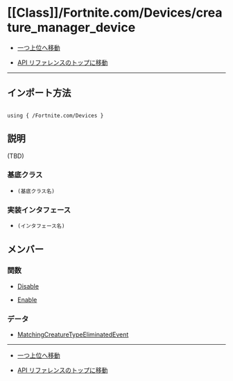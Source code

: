 # [[Class]]/Fortnite.com/Devices/creature_manager_device

- [一つ上位へ移動](../main.md)

- [API リファレンスのトップに移動](/main.md)

---

## インポート方法

```verse

using { /Fortnite.com/Devices }

```

## 説明

(TBD)

### 基底クラス

- `(基底クラス名)`

### 実装インタフェース

- `(インタフェース名)`

## メンバー

### 関数

- [Disable](./F_Disable/main.md)

- [Enable](./F_Enable/main.md)

### データ

- [MatchingCreatureTypeEliminatedEvent](./D_MatchingCreatureTypeEliminatedEvent/main.md)

---

- [一つ上位へ移動](../main.md)

- [API リファレンスのトップに移動](/main.md)
